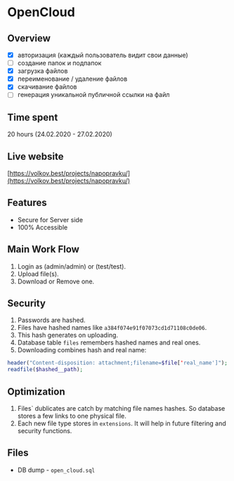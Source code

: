 # OpenCloud

## Overview

-   [x] авторизация (каждый пользователь видит свои данные)
-   [ ] создание папок и подпапок
-   [x] загрузка файлов
-   [x] переименование / удаление файлов
-   [x] скачивание файлов
-   [ ] генерация уникальной публичной ссылки на файл

## Time spent

20 hours (24.02.2020 - 27.02.2020)

## Live website

[https://volkov.best/projects/napopravku/](https://volkov.best/projects/napopravku/)

## Features

-   Secure for Server side
-   100% Accessible

## Main Work Flow

1. Login as (admin/admin) or (test/test).
1. Upload file(s).
1. Download or Remove one.

## Security

1. Passwords are hashed.
1. Files have hashed names like `a384f074e91f07073cd1d71108c0de06`.
1. This hash generates on uploading.
1. Database table `files` remembers hashed names and real ones.
1. Downloading combines hash and real name:

```php
header("Content-disposition: attachment;filename=$file['real_name']");
readfile($hashed__path);
```

## Optimization

1. Files` dublicates are catch by matching file names hashes. So database stores a few links to one physical file.
1. Each new file type stores in `extensions`. It will help in future filtering and security functions.

## Files

-   DB dump - `open_cloud.sql`
